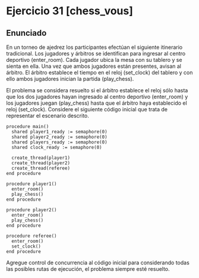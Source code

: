 # Ejercicio 31 [chess_vous]

## Enunciado

En un torneo de ajedrez los participantes efectúan el siguiente itinerario tradicional. Los jugadores y árbitros se identifican para ingresar al centro deportivo (enter_room). Cada jugador ubica la mesa con su tablero y se sienta en ella. Una vez que ambos jugadores están presentes, avisan al árbitro. El árbitro establece el tiempo en el reloj (set_clock) del tablero y con ello ambos jugadores inician la partida (play_chess).

El problema se considera resuelto si el árbitro establece el reloj sólo hasta que los dos jugadores hayan ingresado al centro deportivo (enter_room) y los jugadores juegan (play_chess) hasta que el árbitro haya establecido el reloj (set_clock). Considere el siguiente código inicial que trata de representar el escenario descrito.

```
procedure main()
  shared player1_ready := semaphore(0)
  shared player2_ready := semaphore(0)
  shared players_ready := semaphore(0)
  shared clock_ready := semaphore(0)

  create_thread(player1)
  create_thread(player2)
  create_thread(referee)
end procedure

procedure player1()
  enter_room()
  play_chess()
end procedure

procedure player2()
  enter_room()
  play_chess()
end procedure

procedure referee()
  enter_room()
  set_clock()
end procedure
```

Agregue control de concurrencia al código inicial para considerando todas las posibles rutas de ejecución, el problema siempre esté resuelto.

